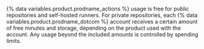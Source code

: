 {% data variables.product.prodname_actions %} usage is free for public repositories and self-hosted runners. For private repositories, each {% data variables.product.prodname_dotcom %} account receives a certain amount of free minutes and storage, depending on the product used with the account. Any usage beyond the included amounts is controlled by spending limits.
